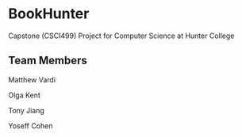 # BookHunter

Capstone (CSCI499) Project for Computer Science at Hunter College

## __Team Members__
Matthew Vardi

Olga Kent

Tony Jiang

Yoseff Cohen

